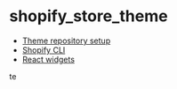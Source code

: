 # shopify_store_theme

- [Theme repository setup](./docs/repository_structure_and_setup.md)
- [Shopify CLI](./docs/shopify_cli.md)
- [React widgets](./docs/react_admin_setup.md)

te
